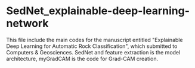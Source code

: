 # SedNet_explainable-deep-learning-network
This file include the main codes for the manuscript entitled "Explainable Deep Learning for Automatic Rock Classification", which submitted to Computers & Geosciences. 
SedNet and feature extraction is the model architecture, myGradCAM is the code for Grad-CAM creation. 
